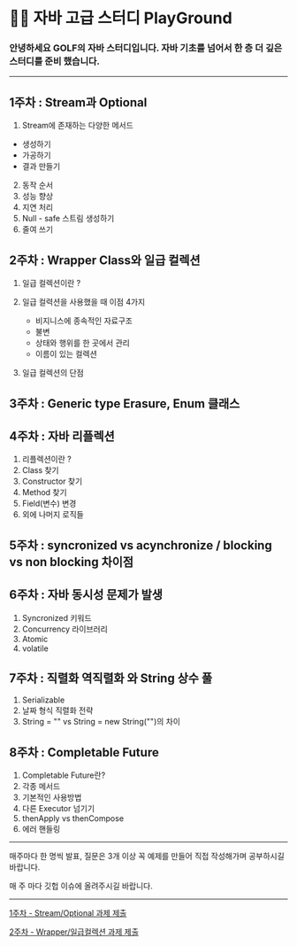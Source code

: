 # 👨‍💻 자바 고급 스터디 PlayGround

### 안녕하세요 GOLF의 자바 스터디입니다. 자바 기초를 넘어서 한 층 더 깊은 스터디를 준비 했습니다.

--------------------------------------------------------------------------------------------------

## 1주차 : Stream과 Optional

1. Stream에 존재하는 다양한 메서드

  - 생성하기
  - 가공하기
  - 결과 만들기

2. 동작 순서
3. 성능 향상
3. 지연 처리
4. Null - safe 스트림 생성하기
5. 줄여 쓰기

## 2주차 : Wrapper Class와 일급 컬렉션

1. 일급 컬렉션이란 ?

2. 일급 컬력션을 사용했을 때 이점 4가지

   - 비지니스에 종속적인 자료구조
   - 불변
   - 상태와 행위를 한 곳에서 관리
   - 이름이 있는 컬렉션
   
3. 일급 컬렉션의 단점

## 3주차 : Generic type Erasure, Enum 클래스

## 4주차 : 자바 리플렉션

1. 리플렉션이란 ?
2. Class 찾기
3. Constructor 찾기
4. Method 찾기
5. Field(변수) 변경
6. 외에 나머지 로직들 

## 5주차 : syncronized vs acynchronize / blocking vs non blocking 차이점

## 6주차 : 자바 동시성 문제가 발생

1. Syncronized 키워드
2. Concurrency 라이브러리
3. Atomic
4. volatile

## 7주차 : 직렬화 역직렬화 와 String 상수 풀

1. Serializable
2. 날짜 형식 직렬화 전략
3. String = "" vs String = new String("")의 차이

## 8주차 : Completable Future

1. Completable Future란?
2. 각종 메서드
3. 기본적인 사용방법
4. 다른 Executor 넘기기
5. thenApply vs thenCompose
6. 에러 핸들링

--------------------------------------------------------------------------------------

매주마다 한 명씩 발표, 질문은 3개 이상 꼭 예제를 만들어 직접 작성해가며 공부하시길 바랍니다.

매 주 마다 깃헙 이슈에 올려주시길 바랍니다.

--------------------------------------------------------------------------------------


[1주차 - Stream/Optional 과제 제출](https://github.com/ilgolf/Java_Advanced_Study/issues/1)



[2주차 - Wrapper/일급컬렉션 과제 제출](https://github.com/ilgolf/Java_Advanced_Study/issues/3)
